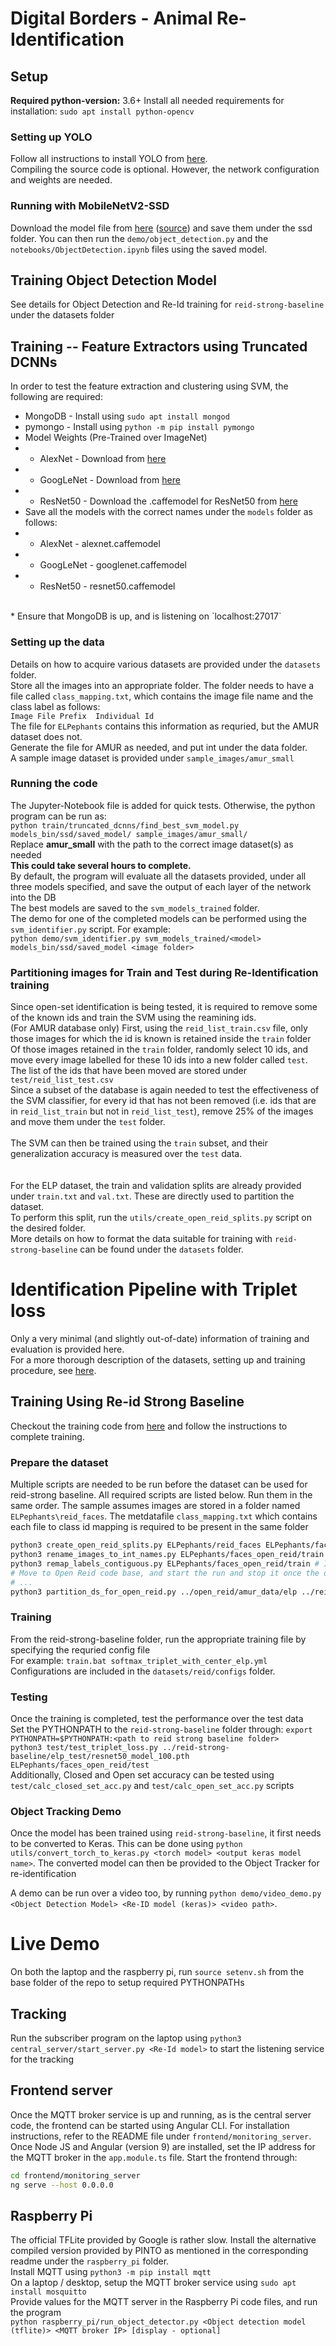 # Digital Borders - Animal Re-Identification

## Setup
**Required python-version:** 3.6+
Install all needed requirements for installation:
`sudo apt install python-opencv`

### Setting up YOLO
Follow all instructions to install YOLO from [here](https://pjreddie.com/darknet/yolo/). <br>
Compiling the source code is optional. However, the network configuration and weights are needed. <br>

### Running with MobileNetV2-SSD
Download the model file from [here](http://download.tensorflow.org/models/object_detection/ssd_mobilenet_v2_oid_v4_2018_12_12.tar.gz) ([source](https://github.com/tensorflow/models/blob/master/research/object_detection/g3doc/detection_model_zoo.md)) and save them under the ssd folder. You can then run the `demo/object_detection.py` and the `notebooks/ObjectDetection.ipynb` files using the saved model.

## Training Object Detection Model
See details for Object Detection and Re-Id training for `reid-strong-baseline` under the datasets folder <br>

## Training -- Feature Extractors using Truncated DCNNs
In order to test the feature extraction and clustering using SVM, the following are required: <br>
* MongoDB - Install using `sudo apt install mongod`
* pymongo - Install using `python -m pip install pymongo`
* Model Weights (Pre-Trained over ImageNet)
* * AlexNet - Download from [here](dl.caffe.berkeleyvision.org/bvlc_alexnet.caffemodel)
* * GoogLeNet - Download from [here](dl.caffe.berkeleyvision.org/bvlc_googlenet.caffemodel)
* * ResNet50 - Download the .caffemodel for ResNet50 from [here](https://onedrive.live.com/?authkey=%21AAFW2%2DFVoxeVRck&id=4006CBB8476FF777%2117887&cid=4006CBB8476FF777)
* Save all the models with the correct names under the `models` folder as follows: <br>
* * AlexNet - alexnet.caffemodel <br>
* * GoogLeNet - googlenet.caffemodel <br>
* * ResNet50 - resnet50.caffemodel <br>
<br>
* Ensure that MongoDB is up, and is listening on `localhost:27017`
<br>

### Setting up the data
Details on how to acquire various datasets are provided under the `datasets` folder. <br>
Store all the images into an appropriate folder. The folder needs to have a file called `class_mapping.txt`, which contains the image file name and the class label as follows: <br>
`Image File Prefix  Individual Id` <br>
The file for `ELPephants` contains this information as requried, but the AMUR dataset does not. <br>
Generate the file for AMUR as needed, and put int under the data folder. <br>
A sample image dataset is provided under `sample_images/amur_small` <br>

### Running the code
The Jupyter-Notebook file is added for quick tests. Otherwise, the python program can be run as: <br>
`python train/truncated_dcnns/find_best_svm_model.py models_bin/ssd/saved_model/ sample_images/amur_small/` <br>
Replace **amur_small** with the path to the correct image dataset(s) as needed <br> **This could take several hours to complete.** <br>
By default, the program will evaluate all the datasets provided, under all three models specified, and save the output of each layer of the network into the DB <br>
The best models are saved to the `svm_models_trained` folder. <br>
The demo for one of the completed models can be performed using the `svm_identifier.py` script. For example: <br>
`python demo/svm_identifier.py svm_models_trained/<model> models_bin/ssd/saved_model <image folder>` <br>

### Partitioning images for Train and Test during Re-Identification training
Since open-set identification is being tested, it is required to remove some of the known ids and train the SVM using the reamining ids. <br>
(For AMUR database only) First, using the `reid_list_train.csv` file, only those images for which the id is known is retained inside the `train` folder <br>
Of those images retained in the `train` folder, randomly select 10 ids, and move every image labelled for these 10 ids into a new folder called `test`. The list of the ids that have been moved are stored under `test/reid_list_test.csv` <br>
Since a subset of the database is again needed to test the effectiveness of the SVM classifier, for every id that has not been removed (i.e. ids that are in `reid_list_train` but not in `reid_list_test`), remove 25% of the images and move them under the `test` folder. <br>
<br>
The SVM can then be trained using the `train` subset, and their generalization accuracy is measured over the `test` data. <br>
<br>
<br>
For the ELP dataset, the train and validation splits are already provided under `train.txt` and `val.txt`. These are directly used to partition the dataset. <br>
To perform this split, run the `utils/create_open_reid_splits.py` script on the desired folder.<br>
More details on how to format the data suitable for training with `reid-strong-baseline` can be found under the `datasets` folder. <br>

# Identification Pipeline with Triplet loss
Only a very minimal (and slightly out-of-date) information of training and evaluation is provided here. <br>
For a more thorough description of the datasets, setting up and training procedure, see [here](https://github.com/prashravoor/reid-strong-baseline.git).<br>

## Training Using Re-id Strong Baseline
Checkout the training code from [here](https://github.com/prashravoor/reid-strong-baseline.git) and follow the instructions to complete training.

### Prepare the dataset
Multiple scripts are needed to be run before the dataset can be used for reid-strong baseline. All required scripts are listed below. Run them in the same order. The sample assumes images are stored in a folder named `ELPephants\reid_faces`. The metdatafile `class_mapping.txt` which contains each file to class id mapping is required to be present in the same folder<br>
```bash
python3 create_open_reid_splits.py ELPephants/reid_faces ELPephants/faces_open_reid # Creates two folders, train and test inside `faces_open_reid`
python3 rename_images_to_int_names.py ELPephants/faces_open_reid/train # Renames all files to integer names as needed by Open Re-id
python3 remap_labels_contiguous.py ELPephants/faces_open_reid/train # If there are any missing identities, replace them with continuous ids
# Move to Open Reid code base, and start the run and stop it once the datasets are created. It creates the images, splits.json and meta.json files
# ...
python3 partition_ds_for_open_reid.py ../open_reid/amur_data/elp ../reid-strong-baseline/data/elp # Optional split number between [0,10] can also be specified
```

### Training
From the reid-strong-baseline folder, run the appropriate training file by specifying the requried config file <br>
For example: `train.bat softmax_triplet_with_center_elp.yml` <br>
Configurations are included in the `datasets/reid/configs` folder. <br>


### Testing
Once the training is completed, test the performance over the test data <br>
Set the PYTHONPATH to the `reid-strong-baseline` folder through: `export PYTHONPATH=$PYTHONPATH:<path to reid strong baseline folder>` <br>
`python3 test/test_triplet_loss.py ../reid-strong-baseline/elp_test/resnet50_model_100.pth ELPephants/faces_open_reid/test` <br>
Additionally, Closed and Open set accuracy can be tested using `test/calc_closed_set_acc.py` and `test/calc_open_set_acc.py` scripts <br>

### Object Tracking Demo
Once the model has been trained using `reid-strong-baseline`, it first needs to be converted to Keras. This can be done using `python utils/convert_torch_to_keras.py <torch model> <output keras model name>`. The converted model can then be provided to the Object Tracker for re-identification <br>

A demo can be run over a video too, by running `python demo/video_demo.py <Object Detection Model> <Re-ID model (keras)> <video path>`. <br>

# Live Demo
On both the laptop and the raspberry pi, run `source setenv.sh` from the base folder of the repo to setup required PYTHONPATHs <br>

## Tracking
Run the subscriber program on the laptop using `python3 central_server/start_server.py <Re-Id model>` to start the listening service for the tracking <br>

## Frontend server
Once the MQTT broker service is up and running, as is the central server code, the frontend can be started using Angular CLI. For installation instructions, refer to the README file under `frontend/monitoring_server`. <br>
Once Node JS and Angular (version 9) are installed, set the IP address for the MQTT broker in the `app.module.ts` file. Start the frontend through: <br>
```bash
cd frontend/monitoring_server
ng serve --host 0.0.0.0
```

## Raspberry Pi 
The official TFLite provided by Google is rather slow. Install the alternative compiled version provided by PINTO as mentioned in the corresponding readme under the `raspberry_pi` folder. <br>
Install MQTT using `python3 -m pip install mqtt` <br>
On a laptop / desktop, setup the MQTT broker service using `sudo apt install mosquitto` <br>
Provide values for the MQTT server in the Raspberry Pi code files, and run the program <br>
`python raspberry_pi/run_object_detector.py <Object detection model (tflite)> <MQTT broker IP> [display - optional]` <br>

